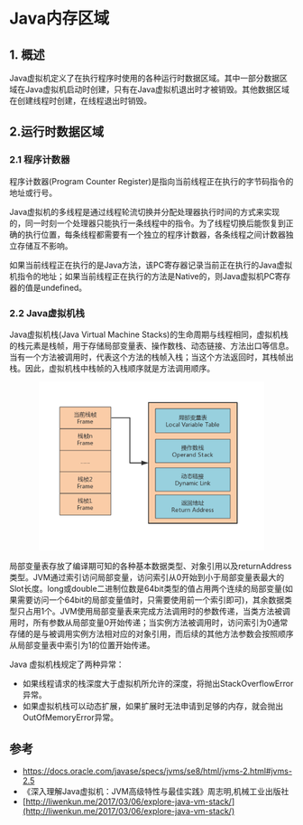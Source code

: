 
# Java内存区域

## 1. 概述

Java虚拟机定义了在执行程序时使用的各种运行时数据区域。其中一部分数据区域在Java虚拟机启动时创建，只有在Java虚拟机退出时才被销毁。其他数据区域在创建线程时创建，在线程退出时销毁。

## 2.运行时数据区域

### 2.1 程序计数器

程序计数器(Program Counter Register)是指向当前线程正在执行的字节码指令的地址或行号。

Java虚拟机的多线程是通过线程轮流切换并分配处理器执行时间的方式来实现的，同一时刻一个处理器只能执行一条线程中的指令。为了线程切换后能恢复到正确的执行位置，每条线程都需要有一个独立的程序计数器，各条线程之间计数器独立存储互不影响。

如果当前线程正在执行的是Java方法，该PC寄存器记录当前正在执行的Java虚拟机指令的地址；如果当前线程正在执行的方法是Native的，则Java虚拟机PC寄存器的值是undefined。

### 2.2 Java虚拟机栈

Java虚拟机栈(Java Virtual Machine Stacks)的生命周期与线程相同，虚拟机栈的栈元素是栈帧，用于存储局部变量表、操作数栈、动态链接、方法出口等信息。当有一个方法被调用时，代表这个方法的栈帧入栈；当这个方法返回时，其栈帧出栈。因此，虚拟机栈中栈帧的入栈顺序就是方法调用顺序。

<div align="center"> <img src="/docs/pics/jvm_runtimeData_frame.png" width="400px"> </div>

局部变量表存放了编译期可知的各种基本数据类型、对象引用以及returnAddress类型。JVM通过索引访问局部变量，访问索引从0开始到小于局部变量表最大的Slot长度。long或double二进制位数是64bit类型的值占用两个连续的局部变量(如果需要访问一个64bit的局部变量值时，只需要使用前一个索引即可)，其余数据类型只占用1个。JVM使用局部变量表来完成方法调用时的参数传递，当类方法被调用时，所有参数从局部变量0开始传递；当实例方法被调用时，访问索引为0通常存储的是与被调用实例方法相对应的对象引用，而后续的其他方法参数会按照顺序从局部变量表中索引为1的位置开始传递。

Java 虚拟机栈规定了两种异常：

- 如果线程请求的栈深度大于虚拟机所允许的深度，将抛出StackOverflowError异常。
- 如果虚拟机栈可以动态扩展，如果扩展时无法申请到足够的内存，就会抛出OutOfMemoryError异常。


## 参考

- <https://docs.oracle.com/javase/specs/jvms/se8/html/jvms-2.html#jvms-2.5>
- 《深入理解Java虚拟机：JVM高级特性与最佳实践》周志明,机械工业出版社
- [http://liwenkun.me/2017/03/06/explore-java-vm-stack/](http://liwenkun.me/2017/03/06/explore-java-vm-stack/)
